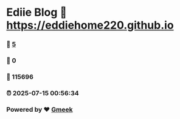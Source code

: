 # Ediie Blog :link: https://eddiehome220.github.io 
### :page_facing_up: [5](https://eddiehome220.github.io/tag.html) 
### :speech_balloon: 0 
### :hibiscus: 115696 
### :alarm_clock: 2025-07-15 00:56:34 
### Powered by :heart: [Gmeek](https://github.com/Meekdai/Gmeek)
